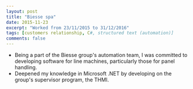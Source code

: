 ```yaml
---
layout: post
title: "Biesse spa"
date: 2015-11-23
excerpt: "Worked from 23/11/2015 to 31/12/2016"
tags: [customers relationship, C#, structured text (automation)]
comments: false
---
```


- Being a part of the Biesse group's automation team, I was committed to developing software for line machines, particularly those for panel handling.
- Deepened my knowledge in Microsoft .NET by developing on the group's supervisor program, the THMI.
